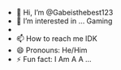 - 👋 Hi, I’m @Gabeisthebest123
- 👀 I’m interested in ... Gaming
- 
- 📫 How to reach me IDK
- 😄 Pronouns: He/Him
- ⚡ Fun fact: I Am A A ...

<!---
Gabeisthebest123/Gabeisthebest123 is a ✨ special ✨ repository because its `README.md` (this file) appears on your GitHub profile.
You can click the Preview link to take a look at your changes.
--->
